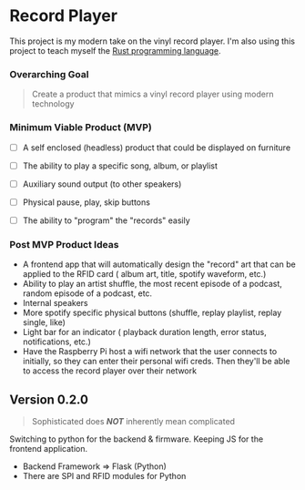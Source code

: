 # Record Player

This project is my modern take on the vinyl record player. I'm also using this project to teach myself the [Rust programming language](https://doc.rust-lang.org/book/).

### Overarching Goal

> Create a product that mimics a vinyl record player using modern technology

### Minimum Viable Product (MVP)

- [ ] A self enclosed (headless) product that could be displayed on furniture
- [ ] The ability to play a specific song, album, or playlist
- [ ] Auxiliary sound output (to other speakers)
- [ ] Physical pause, play, skip buttons
- [ ] The ability to "program" the "records" easily


### Post MVP Product Ideas

* A frontend app that will automatically design the "record" art that can be applied to the RFID card ( album art, title, spotify waveform, etc.)
* Ability to play an artist shuffle, the most recent episode of a podcast, random episode of a podcast, etc.
* Internal speakers
* More spotify specific physical buttons (shuffle, replay playlist, replay single, like)
* Light bar for an indicator ( playback duration length, error status, notifications, etc.)
* Have the Raspberry Pi host a wifi network that the user connects to initially, so they can enter their personal wifi creds. Then they'll be able to access the record player over their network 

## Version 0.2.0

> Sophisticated does ***NOT*** inherently mean complicated

Switching to python for the backend & firmware. Keeping JS for the frontend application.

* Backend Framework => Flask (Python)
* There are SPI and RFID modules for Python